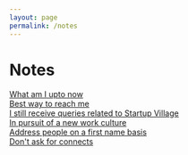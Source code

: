 ```yaml
--- 
layout: page
permalink: /notes
---
```


# Notes

<!--

https://www.sijokuruvilla.in/

-->

[What am I upto now](https://www.sijokuruvilla.in/now) <br>
[Best way to reach me](https://www.sijokuruvilla.in/reachme) <br>
[I still receive queries related to Startup Village](https://www.sijokuruvilla.in/svdotco) <br>
[In pursuit of a new work culture](https://www.sijokuruvilla.in/work) <br>
[Address people on a first name basis](https://www.sijokuruvilla.in/firstnames/) <br>
[Don't ask for connects](https://www.sijokuruvilla.in/connects/)<br>

